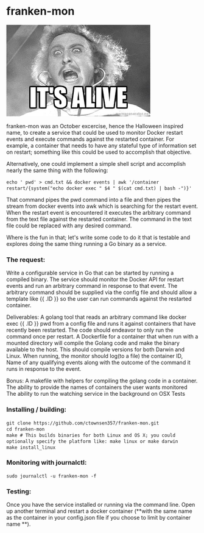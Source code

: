 # franken-mon
![franken-mon](images/alive.jpg "It's alive!")

franken-mon was an October excercise, hence the Halloween inspired name, to create a service that could be used to monitor Docker restart events and execute commands against the restarted container.  For example, a container that needs to have any stateful type of information set on restart; something like this could be used to accomplish that objective.  

Alternatively, one could implement a simple shell script and accomplish nearly the same thing with the following:

```{bash}
echo ' pwd' > cmd.txt && docker events | awk '/container restart/{system("echo docker exec " $4 " $(cat cmd.txt) | bash -")}'
```

That command pipes the pwd command into a file and then pipes the stream from docker events into awk which is searching for the restart event. When the restart event is encountered it executes the arbitrary command from the text file against the restarted container. The command in the text file could be replaced with any desired command.


Where is the fun in that; let's write some code to do it that is testable and explores doing the same thing running a Go binary as a service.

### The request:
Write a configurable service in Go that can be started by running a compiled binary. The service should monitor the Docker API for restart events and run an arbitrary command in response to that event. The arbitrary command should be supplied via the config file and should allow a template like {{ .ID }} so the user can run commands against the restarted container.

Deliverables: A golang tool that reads an arbitrary command like docker exec {{ .ID }} pwd from a config file and runs it against containers that have recently been restarted. The code should endeavor to only run the command once per restart. A Dockerfile for a container that when run with a mounted directory will compile the Golang code and make the binary available to the host. This should compile versions for both Darwin and Linux. When running, the monitor should log(to a file) the container ID, Name of any qualifying events along with the outcome of the command it runs in response to the event.

Bonus: A makefile with helpers for compiling the golang code in a container. The ability to provide the names of containers the user wants monitored The ability to run the watching service in the background on OSX Tests


### Installing / building: ###
``` {bash}
git clone https://github.com/ctownsen357/franken-mon.git
cd franken-mon
make # This builds binaries for both Linux and OS X; you could optionally specify the platform like: make linux or make darwin
make install_linux
```


### Monitoring with journalctl: ###
```
sudo journalctl -u franken-mon -f
```

### Testing: ###
Once you have the service installed or running via the command line.  Open up another terminal and restart a docker container (**with the same name as the container in your config.json file if you choose to limit by container name **).
